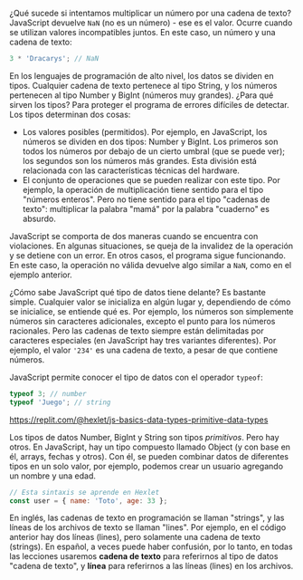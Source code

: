 
¿Qué sucede si intentamos multiplicar un número por una cadena de texto? JavaScript devuelve `NaN` (no es un número) - ese es el valor. Ocurre cuando se utilizan valores incompatibles juntos. En este caso, un número y una cadena de texto:

```javascript
3 * 'Dracarys'; // NaN
```

En los lenguajes de programación de alto nivel, los datos se dividen en tipos. Cualquier cadena de texto pertenece al tipo String, y los números pertenecen al tipo Number y BigInt (números muy grandes). ¿Para qué sirven los tipos? Para proteger el programa de errores difíciles de detectar. Los tipos determinan dos cosas:

* Los valores posibles (permitidos). Por ejemplo, en JavaScript, los números se dividen en dos tipos: Number y BigInt. Los primeros son todos los números por debajo de un cierto umbral (que se puede ver); los segundos son los números más grandes. Esta división está relacionada con las características técnicas del hardware.
* El conjunto de operaciones que se pueden realizar con este tipo. Por ejemplo, la operación de multiplicación tiene sentido para el tipo "números enteros". Pero no tiene sentido para el tipo "cadenas de texto": multiplicar la palabra "mamá" por la palabra "cuaderno" es absurdo.

JavaScript se comporta de dos maneras cuando se encuentra con violaciones. En algunas situaciones, se queja de la invalidez de la operación y se detiene con un error. En otros casos, el programa sigue funcionando. En este caso, la operación no válida devuelve algo similar a `NaN`, como en el ejemplo anterior.

¿Cómo sabe JavaScript qué tipo de datos tiene delante? Es bastante simple. Cualquier valor se inicializa en algún lugar y, dependiendo de cómo se inicialice, se entiende qué es. Por ejemplo, los números son simplemente números sin caracteres adicionales, excepto el punto para los números racionales. Pero las cadenas de texto siempre están delimitadas por caracteres especiales (en JavaScript hay tres variantes diferentes). Por ejemplo, el valor `'234'` es una cadena de texto, a pesar de que contiene números.

JavaScript permite conocer el tipo de datos con el operador `typeof`:

```javascript
typeof 3; // number
typeof 'Juego'; // string
```

https://replit.com/@hexlet/js-basics-data-types-primitive-data-types

Los tipos de datos Number, BigInt y String son tipos *primitivos*. Pero hay otros. En JavaScript, hay un tipo compuesto llamado Object (y con base en él, arrays, fechas y otros). Con él, se pueden combinar datos de diferentes tipos en un solo valor, por ejemplo, podemos crear un usuario agregando un nombre y una edad.

```javascript
// Esta sintaxis se aprende en Hexlet
const user = { name: 'Toto', age: 33 };
```

En inglés, las cadenas de texto en programación se llaman "strings", y las líneas de los archivos de texto se llaman "lines". Por ejemplo, en el código anterior hay dos líneas (lines), pero solamente una cadena de texto (strings). En español, a veces puede haber confusión, por lo tanto, en todas las lecciones usaremos **cadena de texto** para referirnos al tipo de datos "cadena de texto", y **línea** para referirnos a las líneas (lines) en los archivos.
